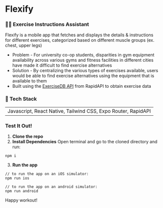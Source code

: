 # Flexify

<h3> 💪🏻 Exercise Instructions Assistant </h3>

Flexify is a mobile app that fetches and displays the details & instructions for different exercises, categorized based on different muscle groups (ex. chest, upper legs)
* Problem - For university co-op students, disparities in gym equipment availability across various gyms and fitness facilities in different cities have made it difficult to find exercise alternatives
* Solution - By centralizing the various types of exercises available, users would be able to find exercise alternatives using the equipment that is available to them
* Built using the [ExerciseDB API](https://rapidapi.com/justin-WFnsXH_t6/api/exercisedb) from RapidAPI to obtain exercise data

<h3> 🧰 Tech Stack </h3>
<table>
    <tr>
        <td> Javascript, React Native, Tailwind CSS, Expo Router, RapidAPI </td>
    </tr>
</table>

<h3> Test It Out! </h3>

1. **Clone the repo**
2. **Install Dependencies**
Open terminal and go to the cloned directory and run:
```
npm i
```
3. **Run the app**
```
// to run the app on an iOS simulator:
npm run ios
```
```
// to run the app on an android simulator:
npm run android
```

Happy workout!
